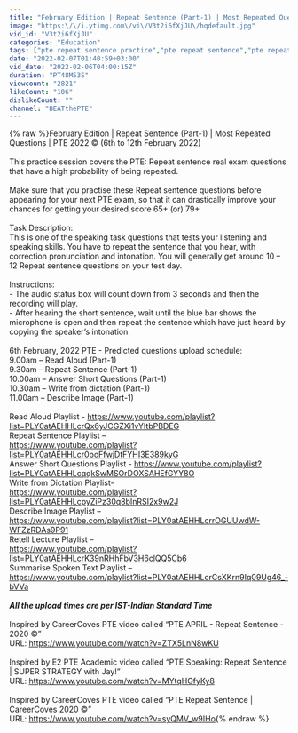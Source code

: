 ```yaml
---
title: "February Edition | Repeat Sentence (Part-1) | Most Repeated Questions | PTE 2022 ©"
image: "https:\/\/i.ytimg.com\/vi\/V3t2i6fXjJU\/hqdefault.jpg"
vid_id: "V3t2i6fXjJU"
categories: "Education"
tags: ["pte repeat sentence practice","pte repeat sentence","pte repeat sentence tips and tricks"]
date: "2022-02-07T01:40:59+03:00"
vid_date: "2022-02-06T04:00:15Z"
duration: "PT48M53S"
viewcount: "2821"
likeCount: "106"
dislikeCount: ""
channel: "BEATthePTE"
---
```

{% raw %}February Edition | Repeat Sentence (Part-1) | Most Repeated Questions | PTE 2022 © (6th to 12th February 2022)  <br /><br />This practice session covers the PTE: Repeat sentence real exam questions that have a high probability of being repeated.<br /><br />Make sure that you practise these Repeat sentence questions before appearing for your next PTE exam, so that it can drastically improve your chances for getting your desired score 65+ (or) 79+<br /><br />Task Description:<br />This  is one of the speaking task questions that tests your listening and speaking skills. You have to repeat the sentence that you hear, with correction pronunciation and intonation. You will generally get around 10 – 12  Repeat sentence questions on your test day.<br /><br />Instructions:<br />- The audio status box will count down from 3 seconds and then the recording will play.<br />- After hearing the short sentence, wait until the blue bar shows the microphone is open and then repeat the sentence which have just heard by copying the speaker’s intonation.<br /><br />6th February, 2022 PTE - Predicted questions upload schedule:<br />9.00am – Read Aloud (Part-1)<br />9.30am – Repeat Sentence (Part-1)<br />10.00am – Answer Short Questions (Part-1)<br />10.30am – Write from dictation (Part-1)<br />11.00am – Describe Image (Part-1)<br /><br />Read Aloud Playlist - <a rel="nofollow" target="blank" href="https://www.youtube.com/playlist?list=PLY0atAEHHLcrQx6yJCGZXi1vYItbPBDEG">https://www.youtube.com/playlist?list=PLY0atAEHHLcrQx6yJCGZXi1vYItbPBDEG</a><br />Repeat Sentence Playlist –<br /><a rel="nofollow" target="blank" href="https://www.youtube.com/playlist?list=PLY0atAEHHLcr0poFfwjDtFYHI3E389kyG">https://www.youtube.com/playlist?list=PLY0atAEHHLcr0poFfwjDtFYHI3E389kyG</a><br />Answer Short Questions Playlist - <a rel="nofollow" target="blank" href="https://www.youtube.com/playlist?list=PLY0atAEHHLcqqkSwMSOrDOXSAHEfGYY8O">https://www.youtube.com/playlist?list=PLY0atAEHHLcqqkSwMSOrDOXSAHEfGYY8O</a><br />Write from Dictation Playlist-<br /><a rel="nofollow" target="blank" href="https://www.youtube.com/playlist?list=PLY0atAEHHLcpyZiPz30q8bInRSI2x9w2J">https://www.youtube.com/playlist?list=PLY0atAEHHLcpyZiPz30q8bInRSI2x9w2J</a><br />Describe Image Playlist – <br /><a rel="nofollow" target="blank" href="https://www.youtube.com/playlist?list=PLY0atAEHHLcrrOGUUwdW-WFZzRDAs9P91">https://www.youtube.com/playlist?list=PLY0atAEHHLcrrOGUUwdW-WFZzRDAs9P91</a><br />Retell Lecture Playlist – <br /><a rel="nofollow" target="blank" href="https://www.youtube.com/playlist?list=PLY0atAEHHLcrK39nRHhFbV3H6clQQ5Cb6">https://www.youtube.com/playlist?list=PLY0atAEHHLcrK39nRHhFbV3H6clQQ5Cb6</a><br />Summarise Spoken Text Playlist –<br /><a rel="nofollow" target="blank" href="https://www.youtube.com/playlist?list=PLY0atAEHHLcrCsXKrn9Iq09Ug46_-bVVa">https://www.youtube.com/playlist?list=PLY0atAEHHLcrCsXKrn9Iq09Ug46_-bVVa</a><br /><br />***All the upload times are per IST-Indian Standard Time***<br /><br />Inspired by CareerCoves PTE video called “PTE APRIL - Repeat Sentence - 2020 ©”<br />URL: <a rel="nofollow" target="blank" href="https://www.youtube.com/watch?v=ZTX5LnN8wKU">https://www.youtube.com/watch?v=ZTX5LnN8wKU</a><br /><br />Inspired by E2 PTE Academic video called “PTE Speaking: Repeat Sentence | SUPER STRATEGY with Jay!”<br />URL: <a rel="nofollow" target="blank" href="https://www.youtube.com/watch?v=MYtqHGfyKy8">https://www.youtube.com/watch?v=MYtqHGfyKy8</a><br /><br />Inspired by CareerCoves PTE video called “PTE Repeat Sentence | CareerCoves 2020 ©”<br />URL: <a rel="nofollow" target="blank" href="https://www.youtube.com/watch?v=syQMV_w9IHo">https://www.youtube.com/watch?v=syQMV_w9IHo</a>{% endraw %}
